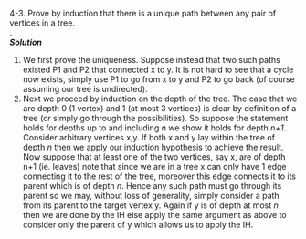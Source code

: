 4-3. Prove by induction that there is a unique path between any pair of vertices in a tree.  
.  
***Solution***  
1. We first prove the uniqueness. Suppose instead that two such paths existed P1 and P2 that connected x to y. It is not
hard to see that a cycle now exists, simply use P1 to go from x to y and P2 to go back (of course assuming our tree
is undirected).  
2. Next we proceed by induction on the depth of the tree. The case that we are depth 0 (1 vertex) and 1 (at most 3 vertices) is clear by definition
of a tree (or simply go through the possibilities). So suppose the statement holds for depths up to and including *n* we show it holds for
depth *n+1*. Consider arbitrary vertices x,y. If both x and y lay within the tree of depth *n*  then we apply our induction
hypothesis to achieve the result. Now suppose that at least one of the two vertices, say x, are of depth n+1 (ie. leaves) note that since we are
in a tree x can only have 1 edge connecting it to the rest of the tree, moreover this edge connects it to its parent which is of depth *n*.
Hence any such path must go through its parent so we may, without loss of generality, simply consider a path from its parent to the target
vertex y. Again if y is of depth at most *n* then we are done by the IH else apply the same argument as above to consider only the parent of
y which allows us to apply the IH.
